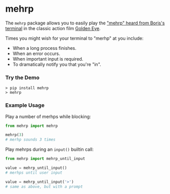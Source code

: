 # mehrp

The `mehrp` package allows you to easily play the ["mehrp" heard from Boris's terminal](https://youtu.be/mIq9jFdEfZo?t=88) in the classic action film [Golden Eye](https://www.imdb.com/title/tt0113189/).

Times you might wish for your terminal to "merhp" at you include:

 * When a long process finishes.
 * When an error occurs.
 * When important input is required.
 * To dramatically notify you that you're "in".

### Try the Demo

    > pip install mehrp
    > mehrp

### Example Usage

Play a number of merhps while blocking:

```python
from mehrp import mehrp

mehrp(3)
# merhp sounds 3 times
```

Play mehrps during an `input()` builtin call:

```python
from mehrp import mehrp_until_input

value = mehrp_until_input()
# merhps until user input

value = mehrp_until_input('>')
# same as above, but with a prompt
```